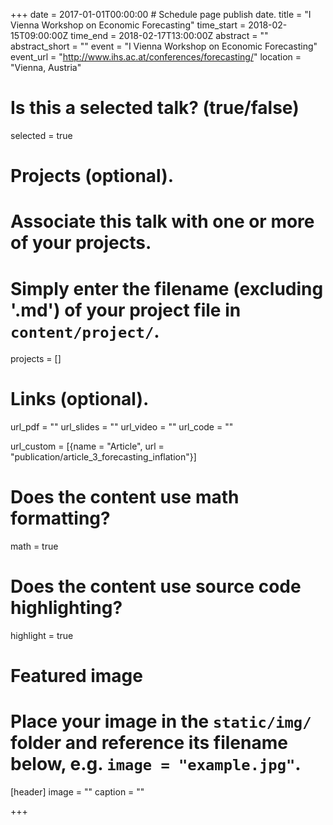 +++
date = 2017-01-01T00:00:00  # Schedule page publish date.
title = "I Vienna Workshop on Economic Forecasting"
time_start = 2018-02-15T09:00:00Z
time_end = 2018-02-17T13:00:00Z 
abstract = ""
abstract_short = ""
event = "I Vienna Workshop on Economic Forecasting"
event_url = "http://www.ihs.ac.at/conferences/forecasting/"
location = "Vienna, Austria"

# Is this a selected talk? (true/false)
selected = true

# Projects (optional).
#   Associate this talk with one or more of your projects.
#   Simply enter the filename (excluding '.md') of your project file in `content/project/`.
projects = []

# Links (optional).
url_pdf = ""
url_slides = ""
url_video = ""
url_code = ""

url_custom = [{name = "Article", url = "publication/article_3_forecasting_inflation"}]

# Does the content use math formatting?
math = true

# Does the content use source code highlighting?
highlight = true

# Featured image
# Place your image in the `static/img/` folder and reference its filename below, e.g. `image = "example.jpg"`.
[header]
image = ""
caption = ""

+++